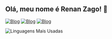 ## Olá, meu nome é Renan Zago! 👋

[![Blog](https://img.shields.io/badge/LinkedIn-0077B5?style=for-the-badge&logo=linkedin&logoColor=white)](https://www.linkedin.com/in/renan-zago/) [![Blog](https://img.shields.io/badge/Gmail-D14836?style=for-the-badge&logo=gmail&logoColor=white)](renanzago1308@gmail.com) [![Blog](https://img.shields.io/badge/Instagram-E4405F?style=for-the-badge&logo=instagram&logoColor=white)](https://www.instagram.com/renan.zag/)

![Linguagens Mais Usadas](https://github-readme-stats.vercel.app/api/top-langs/?username=RenanZago&theme=dracula&layout=compact&langs_count=6)


